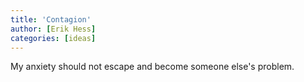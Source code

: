```yaml
---
title: 'Contagion'
author: [Erik Hess]
categories: [ideas]
---
```

My anxiety should not escape and become someone else's problem.